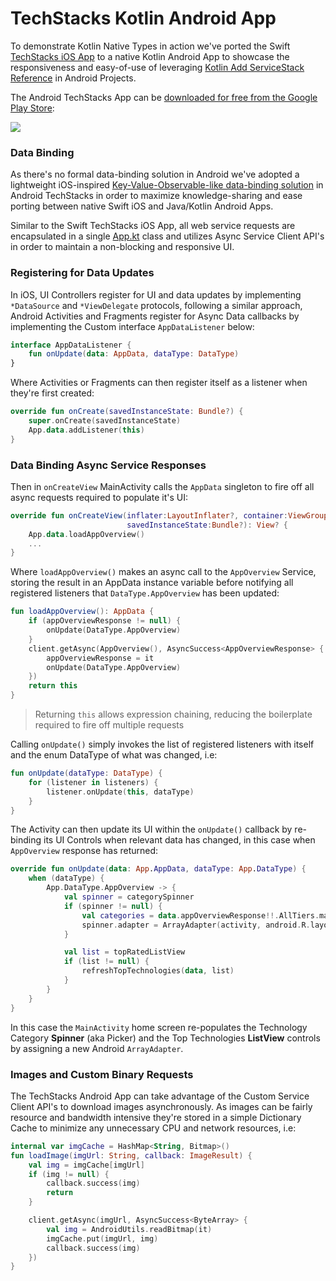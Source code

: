 # TechStacks Kotlin Android App

To demonstrate Kotlin Native Types in action we've ported the Swift 
[TechStacks iOS App](https://github.com/ServiceStackApps/TechStacksApp) 
to a native Kotlin Android App to showcase the responsiveness and easy-of-use of leveraging 
[Kotlin Add ServiceStack Reference](https://github.com/ServiceStack/ServiceStack/wiki/Kotlin-Add-ServiceStack-Reference) 
in Android Projects. 

The Android TechStacks App can be 
[downloaded for free from the Google Play Store](https://play.google.com/store/apps/details?id=test.servicestack.net.techstackskotlin):

[![](https://raw.githubusercontent.com/ServiceStack/Assets/master/img/release-notes/techstacks-kotlin-app.png)](https://play.google.com/store/apps/details?id=test.servicestack.net.techstackskotlin)

### Data Binding

As there's no formal data-binding solution in Android we've adopted a lightweight iOS-inspired [Key-Value-Observable-like data-binding solution](https://github.com/ServiceStack/ServiceStack/wiki/Swift-Add-ServiceStack-Reference#observing-data-changes) in Android TechStacks in order to maximize knowledge-sharing and ease porting between native Swift iOS and Java/Kotlin Android Apps. 

Similar to the Swift TechStacks iOS App, all web service requests are encapsulated in a single 
[App.kt](https://github.com/ServiceStackApps/TechStacksKotlinApp/blob/master/src/TechStacks/app/src/main/java/servicestack/net/techstackskotlin/App.kt) 
class and utilizes Async Service Client API's in order to maintain a non-blocking and responsive UI. 

### Registering for Data Updates

In iOS, UI Controllers register for UI and data updates by implementing `*DataSource` and `*ViewDelegate` 
protocols, following a similar approach, Android Activities and Fragments register for Async Data callbacks 
by implementing the Custom interface `AppDataListener` below:

```kotlin
interface AppDataListener {
    fun onUpdate(data: AppData, dataType: DataType)
}
```

Where Activities or Fragments can then register itself as a listener when they're first created:

```kotlin
override fun onCreate(savedInstanceState: Bundle?) {
    super.onCreate(savedInstanceState)
    App.data.addListener(this)
}
```

### Data Binding Async Service Responses

Then in `onCreateView` MainActivity calls the `AppData` singleton to fire off all async requests required to 
populate it's UI:

```kotlin
override fun onCreateView(inflater:LayoutInflater?, container:ViewGroup?, 
                          savedInstanceState:Bundle?): View? {
    App.data.loadAppOverview()
    ...
}
```

Where `loadAppOverview()` makes an async call to the `AppOverview` Service, storing the result in an AppData 
instance variable before notifying all registered listeners that `DataType.AppOverview` has been updated:

```kotlin
fun loadAppOverview(): AppData {
    if (appOverviewResponse != null) {
        onUpdate(DataType.AppOverview)
    }
    client.getAsync(AppOverview(), AsyncSuccess<AppOverviewResponse> {
        appOverviewResponse = it
        onUpdate(DataType.AppOverview)
    })
    return this
}
```

> Returning `this` allows expression chaining, reducing the boilerplate required to fire off multiple requests

Calling `onUpdate()` simply invokes the list of registered listeners with itself and the  enum DataType of what was changed, i.e:

```kotlin
fun onUpdate(dataType: DataType) {
    for (listener in listeners) {
        listener.onUpdate(this, dataType)
    }
}
```

The Activity can then update its UI within the `onUpdate()` callback by re-binding its UI Controls when 
relevant data has changed, in this case when `AppOverview` response has returned:

```kotlin
override fun onUpdate(data: App.AppData, dataType: App.DataType) {
    when (dataType) {
        App.DataType.AppOverview -> {
            val spinner = categorySpinner
            if (spinner != null) {
                val categories = data.appOverviewResponse!!.AllTiers.map { it.Title }
                spinner.adapter = ArrayAdapter(activity, android.R.layout.simple_spinner_item, categories)
            }

            val list = topRatedListView
            if (list != null) {
                refreshTopTechnologies(data, list)
            }
        }
    }
}
```

In this case the `MainActivity` home screen re-populates the Technology Category **Spinner** (aka Picker) 
and the Top Technologies **ListView** controls by assigning a new Android `ArrayAdapter`. 


### Images and Custom Binary Requests

The TechStacks Android App can take advantage of the Custom Service Client API's to download images 
asynchronously. As images can be fairly resource and bandwidth intensive they're stored in a simple 
Dictionary Cache to minimize any unnecessary CPU and network resources, i.e:

```kotlin
internal var imgCache = HashMap<String, Bitmap>()
fun loadImage(imgUrl: String, callback: ImageResult) {
    val img = imgCache[imgUrl]
    if (img != null) {
        callback.success(img)
        return
    }

    client.getAsync(imgUrl, AsyncSuccess<ByteArray> {
        val img = AndroidUtils.readBitmap(it)
        imgCache.put(imgUrl, img)
        callback.success(img)
    })
}
```
